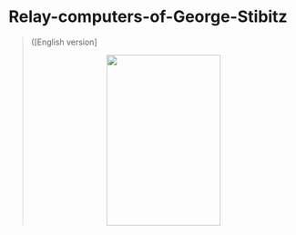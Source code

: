 # Relay-computers-of-George-Stibitz
>  ([English version]<br><div align=center><img width="200" height="300" src="https://history-computer.com/ModernComputer/Relays/images/stibitz_portrait2.jpg"/></div>
